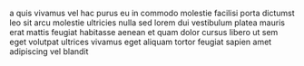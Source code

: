 a quis vivamus vel hac purus eu in commodo molestie facilisi porta dictumst leo sit arcu molestie ultricies nulla sed lorem dui vestibulum platea mauris erat mattis feugiat habitasse aenean et quam dolor cursus libero ut sem eget volutpat ultrices vivamus eget aliquam tortor feugiat sapien amet adipiscing vel blandit